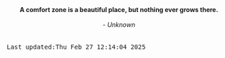
<div align="center"><b><span>A comfort zone is a beautiful place, but nothing ever grows there.</span></b><br><br><i> - Unknown</i></div>
<br><br><kbd>Last updated:Thu Feb 27 12:14:04 2025</kbd>